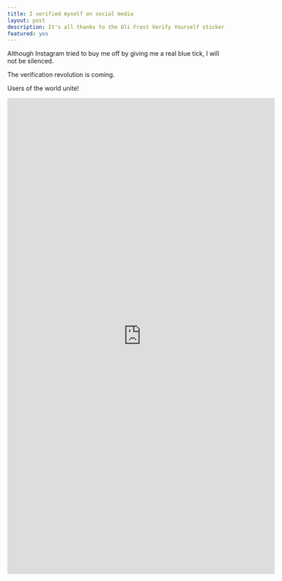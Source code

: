 ```yaml
---
title: I verified myself on social media
layout: post
description: It's all thanks to the Oli Frost Verify Yourself sticker
featured: yes
---
```


Although Instagram tried to buy me off by giving me a real blue tick, I will not be silenced.

The verification revolution is coming.

Users of the world unite!

<iframe width="608" height="1080" src="https://www.youtube.com/embed/sCAupo2b310" title="Oli Frost Verify Yourself™ Sticker… #shorts #humor" frameborder="0" allow="accelerometer; autoplay; clipboard-write; encrypted-media; gyroscope; picture-in-picture; web-share" allowfullscreen></iframe>